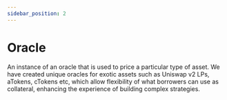 ```yaml
---
sidebar_position: 2
---
```


# Oracle

An instance of an oracle that is used to price a particular type of asset. We have created unique oracles for exotic assets such as Uniswap v2 LPs, aTokens, cTokens etc, which allow flexibility of what borrowers can use as collateral, enhancing the experience of building complex strategies.
